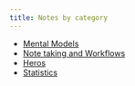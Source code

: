 ```yaml
---
title: Notes by category
---
```


- [Mental Models](mental_models.md)
- [Note taking and Workflows](note_taking_and_workflows.md)
- [Heros](heros.md)
- [Statistics](statistics.md)